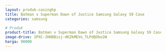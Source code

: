 ```yaml
---
layout: produk-casinghp
title: Batman v Superman Dawn of Justice Samsung Galaxy S9 Case
categories: samsung

# Produk
product-title: Batman v Superman Dawn of Justice Samsung Galaxy S9 Case
image-drive: 1PXC-JHHDBisj-dKZkMEVo_TLPdQOko2W
harga: 90000
---
```

